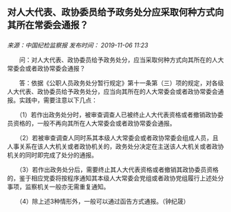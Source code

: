 ## 对人大代表、政协委员给予政务处分应采取何种方式向其所在常委会通报？

### 

_来源：中国纪检监察报_ _发布时间： 2019-11-06 11:23_

　　问：对人大代表、政协委员给予政务处分，应当采取何种方式向其所在的人大常委会或者政协常委会通报？

　　答：依据《公职人员政务处分暂行规定》第十一条第（三）项的规定，对各级人大代表、政协委员给予政务处分，应当向其所在的人大常委会或者政协常委会通报。实践中，需要注意以下几点：

　　（1）若作出政务处分时，被审查调查人已被终止人大代表资格或者撤销政协委员资格的，一般不再向其所在人大常委会或者政协常委会通报。

　　（2）若被审查调查人同时系其本级人大常委会或者政协常委会组成人员，且人事关系在该人大机关或者政协机关的，政务处分决定在主送该人大机关或者政协机关的同时即完成了处分的通报。

　　（3）若作出政务处分后，需要终止其人大代表资格或者撤销其政协委员资格的，鉴于相应党委将按程序通知其本级人大常委会党组或者政协党组履行上述处分事项，监察机关一般亦无需重复通知。

　　（4）除上述3种情形外，一般可以通过函告方式通报。（钟纪晟）